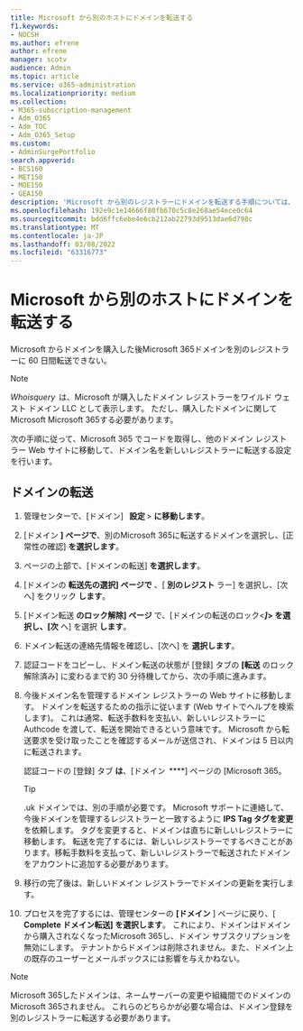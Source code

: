 ```yaml
---
title: Microsoft から別のホストにドメインを転送する
f1.keywords:
- NOCSH
ms.author: efrene
author: efrene
manager: scotv
audience: Admin
ms.topic: article
ms.service: o365-administration
ms.localizationpriority: medium
ms.collection:
- M365-subscription-management
- Adm_O365
- Adm_TOC
- Adm_O365_Setup
ms.custom:
- AdminSurgePortfolio
search.appverid:
- BCS160
- MET150
- MOE150
- GEA150
description: 'Microsoft から別のレジストラーにドメインを転送する手順については、こちらを参照してください。 '
ms.openlocfilehash: 192e9c1e14666f80fb670c5c8e268ae54ece0c64
ms.sourcegitcommit: bdd6ffc6ebe4e6cb212ab22793d9513dae6d798c
ms.translationtype: MT
ms.contentlocale: ja-JP
ms.lasthandoff: 03/08/2022
ms.locfileid: "63316773"
---
```

# <a name="transfer-a-domain-from-microsoft-to-another-host"></a>Microsoft から別のホストにドメインを転送する

Microsoft からドメインを購入した後Microsoft 365ドメインを別のレジストラーに 60 日間転送できない。

> [!NOTE]
> _Whoisquery_  は、Microsoft が購入したドメイン レジストラーをワイルド ウェスト ドメイン LLC として表示します。 ただし、購入したドメインに関して Microsoft Microsoft 365する必要があります。

次の手順に従って、Microsoft 365 でコードを取得し、他のドメイン レジストラー Web サイトに移動して、ドメイン名を新しいレジストラーに転送する設定を行います。

## <a name="transfer-a-domain"></a>ドメインの転送

1. 管理センターで、[ドメイン]   **設定** > **に移動します**。

2. [ドメイン **] ページで**、別のMicrosoft 365に転送するドメインを選択し、[正常性の確認] **を選択します**。

3. ページの上部で、[ドメインの転送] **を選択します**。

4. [ドメインの **転送先の選択] ページで** 、[ **別のレジスト** ラー] を選択し、[次へ] をクリック **します**。

5. [ドメイン転送 **のロック解除] ページ** で、[ドメインの転送のロック<**_]_> を選択し、[次** へ] を選択 **します**。

6. ドメイン転送の連絡先情報を確認し、[次へ] を **選択します**。

7. 認証コードをコピーし、ドメイン転送の状態が [登録] タブの **[転送** のロック解除済み] に変わるまで約 30 分待機してから、次の手順に進みます。

8. 今後ドメイン名を管理するドメイン レジストラーの Web サイトに移動します。 ドメインを転送するための指示に従います (Web サイトでヘルプを検索します)。 これは通常、転送手数料を支払い、新しいレジストラーに Authcode を渡して、転送を開始できるという意味です。 Microsoft から転送要求を受け取ったことを確認するメールが送信され、ドメインは 5 日以内に転送されます。

    認証コードの [登録] タブ **は**、[ドメイン  ****] ページの [Microsoft 365。
    
    > [!TIP]
    > .uk ドメインでは、別の手順が必要です。 Microsoft サポートに連絡して、今後ドメインを管理するレジストラーと一致するように **IPS Tag タグを変更** を依頼します。 タグを変更すると、ドメインは直ちに新しいレジストラーに移動します。 転送を完了するには、新しいレジストラーでするべきことがあります。移転手数料を支払って、新しいレジストラーで転送されたドメインをアカウントに追加する必要があります。

9. 移行の完了後は、新しいドメイン レジストラーでドメインの更新を実行します。

10. プロセスを完了するには、管理センターの **[ドメイン** ] ページに戻り、[  **Complete ドメイン転送] を選択します**。 これにより、ドメインはドメインから購入されなくなったMicrosoft 365し、ドメイン サブスクリプションを無効にします。 テナントからドメインは削除されません。また、ドメイン上の既存のユーザーとメールボックスには影響を与えかねない。

> [!NOTE]
> Microsoft 365したドメインは、ネームサーバーの変更や組織間でのドメインのMicrosoft 365されません。 これらのどちらかが必要な場合は、ドメイン登録を別のレジストラーに転送する必要があります。
